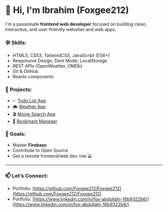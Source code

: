 # 👋 Hi, I'm Ibrahim (Foxgee212)

I'm a passionate **frontend web developer** focused on building clean, interactive, and user-friendly websites and web apps.

### 🛠️ Skills:
- HTML5, CSS3, TailwindCSS, JavaScript (ES6+)
- Responsive Design, Dark Mode, LocalStorage
- REST APIs (OpenWeather, OMDb)
- Git & GitHub
- Reacts components

### 📂 Projects:
- ✅ [Todo List App](https://foxgee212.github.io/Foxgee212/todo-app/)
- 🌦 [Weather App](https://foxgee212.github.io/Foxgee212/weather-app/
)
- 🎬 [Movie Search App](https://foxgee212.github.io/Foxgee212/movie-search-app/)
- 📑 [Bookmark Manager](https://foxgee212.github.io/Foxgee212/bookmark-manager/)

### 🚀 Goals:
- Master **Firebase**
- Contribute to Open Source
- Get a remote frontend/web dev role 💻

---

### 📫 Let’s Connect:
- Portfolio: [https://github.com/Foxgee212/Foxgee212](https://github.com/Foxgee212/Foxgee212)
- Portfolio: [https://www.linkedin.com/in/fox-abdullahi-16b9322b6/](https://www.linkedin.com/in/fox-abdullahi-16b9322b6/)


<!--
**Foxgee212/Foxgee212** is a ✨ _special_ ✨ repository because its `README.md` (this file) appears on your GitHub profile.

Here are some ideas to get you started:

- 🔭 I’m currently working on ...
- 🌱 I’m currently learning ...
- 👯 I’m looking to collaborate on ...
- 🤔 I’m looking for help with ...
- 💬 Ask me about ...
- 📫 How to reach me: ...
- 😄 Pronouns: ...
- ⚡ Fun fact: ...
-->
